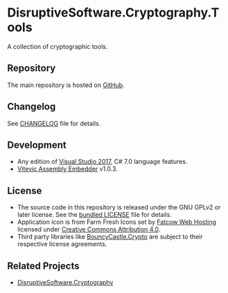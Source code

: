 # DisruptiveSoftware.Cryptography.Tools

A collection of cryptographic tools.

## Repository

The main repository is hosted on [GitHub](https://github.com/cristianst85/DisruptiveSoftware.Cryptography.Tools).

## Changelog

See [CHANGELOG](https://github.com/cristianst85/DisruptiveSoftware.Cryptography.Tools/blob/master/CHANGELOG.md) file for details.

## Development

* Any edition of [Visual Studio 2017](https://visualstudio.microsoft.com/vs/older-downloads/), C# 7.0 language features.
* [Vitevic Assembly Embedder](https://marketplace.visualstudio.com/items?itemName=Vitevic.VitevicAssemblyEmbedder) v1.0.3.

## License

* The source code in this repository is released under the GNU GPLv2 or later license. See the [bundled LICENSE](https://github.com/cristianst85/DisruptiveSoftware.Cryptography.Tools/blob/master/LICENSE) file for details.
* Application icon is from Farm Fresh Icons set by [Fatcow Web Hosting](https://www.fatcow.com/free-icons) licensed under [Creative Commons Attribution 4.0](https://creativecommons.org/licenses/by/4.0/).
* Third party libraries like [BouncyCastle.Crypto](https://www.bouncycastle.org/csharp/) are subject to their respective license agreements.

## Related Projects
 
* [DisruptiveSoftware.Cryptography](https://github.com/cristianst85/DisruptiveSoftware.Cryptography)
